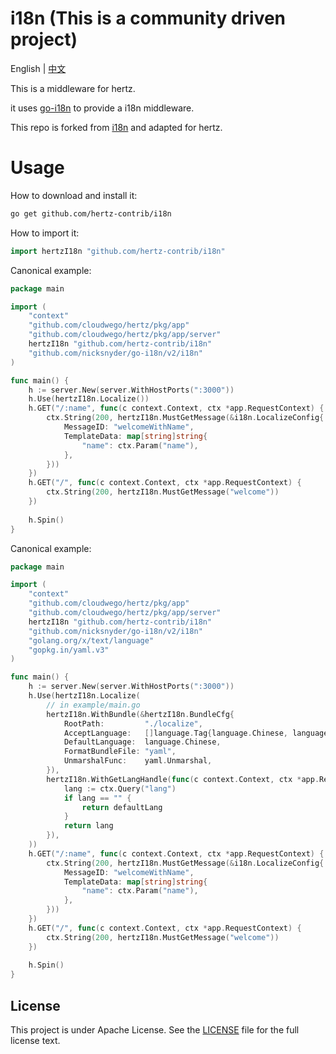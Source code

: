 # i18n (This is a community driven project)
English | [中文](README_CN.md)

This is a middleware for hertz.

it uses [go-i18n](github.com/nicksnyder/go-i18n) to provide a i18n middleware. 

This repo is forked from [i18n](https://github.com/gin-contrib/i18n) and adapted for hertz.

# Usage 
How to download and install it:
```bash
go get github.com/hertz-contrib/i18n
```
How to import it:
```go
import hertzI18n "github.com/hertz-contrib/i18n"
```

Canonical example:
```go
package main

import (
	"context"
	"github.com/cloudwego/hertz/pkg/app"
	"github.com/cloudwego/hertz/pkg/app/server"
	hertzI18n "github.com/hertz-contrib/i18n"
	"github.com/nicksnyder/go-i18n/v2/i18n"
)

func main() {
	h := server.New(server.WithHostPorts(":3000"))
	h.Use(hertzI18n.Localize())
	h.GET("/:name", func(c context.Context, ctx *app.RequestContext) {
		ctx.String(200, hertzI18n.MustGetMessage(&i18n.LocalizeConfig{
			MessageID: "welcomeWithName",
			TemplateData: map[string]string{
				"name": ctx.Param("name"),
			},
		}))
	})
	h.GET("/", func(c context.Context, ctx *app.RequestContext) {
		ctx.String(200, hertzI18n.MustGetMessage("welcome"))
	})
	
	h.Spin()
}

```

Canonical example:
```go
package main

import (
	"context"
	"github.com/cloudwego/hertz/pkg/app"
	"github.com/cloudwego/hertz/pkg/app/server"
	hertzI18n "github.com/hertz-contrib/i18n"
	"github.com/nicksnyder/go-i18n/v2/i18n"
	"golang.org/x/text/language"
	"gopkg.in/yaml.v3"
)

func main() {
	h := server.New(server.WithHostPorts(":3000"))
	h.Use(hertzI18n.Localize(
		// in example/main.go
		hertzI18n.WithBundle(&hertzI18n.BundleCfg{
			RootPath:         "./localize",
			AcceptLanguage:   []language.Tag{language.Chinese, language.English},
			DefaultLanguage:  language.Chinese,
			FormatBundleFile: "yaml",
			UnmarshalFunc:    yaml.Unmarshal,
		}),
		hertzI18n.WithGetLangHandle(func(c context.Context, ctx *app.RequestContext, defaultLang string) string {
			lang := ctx.Query("lang")
			if lang == "" {
				return defaultLang
			}
			return lang
		}),
	))
	h.GET("/:name", func(c context.Context, ctx *app.RequestContext) {
		ctx.String(200, hertzI18n.MustGetMessage(&i18n.LocalizeConfig{
			MessageID: "welcomeWithName",
			TemplateData: map[string]string{
				"name": ctx.Param("name"),
			},
		}))
	})
	h.GET("/", func(c context.Context, ctx *app.RequestContext) {
		ctx.String(200, hertzI18n.MustGetMessage("welcome"))
	})
	
	h.Spin()
}

```

## License

This project is under Apache License. See the [LICENSE](LICENSE) file for the full license text.
